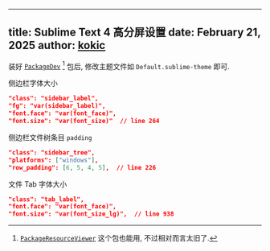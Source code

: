 
---
title: Sublime Text 4 高分屏设置
date: February 21, 2025
author: [kokic](/kokic.md)
---

装好 [`PackageDev`](https://github.com/SublimeText/PackageDev) [^package-resource-viewer] 包后, 修改主题文件如 `Default.sublime-theme` 即可. 

侧边栏字体大小

```json
"class": "sidebar_label",
"fg": "var(sidebar_label)",
"font.face": "var(font_face)",
"font.size": "var(font_size)"  // line 264
```

侧边栏文件树条目 `padding` 

```json
"class": "sidebar_tree",
"platforms": ["windows"],
"row_padding": [6, 5, 4, 5],  // line 226
```

文件 Tab 字体大小

```json
"class": "tab_label",
"font.face": "var(font_face)",
"font.size": "var(font_size_lg)",  // line 938
```

[^package-resource-viewer]: [`PackageResourceViewer`](https://packagecontrol.io/packages/PackageResourceViewer) 这个包也能用, 不过相对而言太旧了. 
